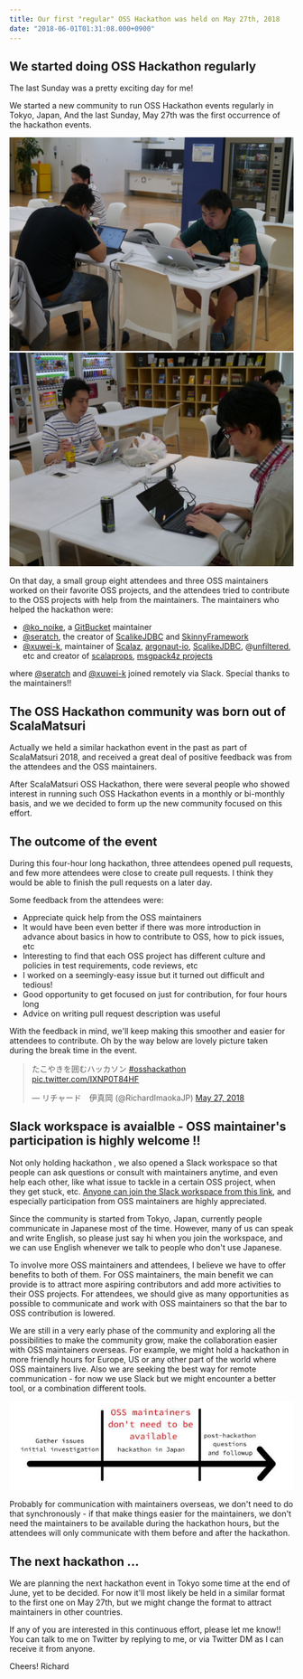 ```yaml
---
title: Our first "regular" OSS Hackathon was held on May 27th, 2018
date: "2018-06-01T01:31:08.000+0900"
---
```


## We started doing OSS Hackathon regularly

The last Sunday was a pretty exciting day for me!

We started a new community to run OSS Hackathon events regularly in Tokyo, Japan,
And the last Sunday, May 27th was the first occurrence of the hackathon events.

![20180527231509](./20180527231509.jpg)
![20180527231537](./20180527231537.jpg)

On that day, a small group eight attendees and three OSS maintainers worked on their favorite OSS projects,
and the attendees tried to contribute to the OSS projects with help from the maintainers. The maintainers who helped the hackathon were:

 - [@ko_noike](https://twitter.com/ko_noike), a [GitBucket](https://github.com/gitbucket/gitbucket) maintainer
 - [@seratch](https://twitter.com/seratch), the creator of [ScalikeJDBC](https://github.com/scalikejdbc) and [SkinnyFramework](https://github.com/skinny-framework)
 - [@xuwei-k](https://twitter.com/xuwei_k), maintainer of [Scalaz](https://github.com/scalaz), [argonaut-io](https://github.com/argonaut-io), [ScalikeJDBC](https://github.com/scalikejdbc), @[unfiltered](https://github.com/unfiltered), etc and creator of [scalaprops](https://github.com/scalaprops), [msgpack4z projects](https://github.com/msgpack4z)

where [@seratch](https://twitter.com/seratch) and [@xuwei-k](https://twitter.com/xuwei_k) joined remotely via Slack. Special thanks to the maintainers!!

## The OSS Hackathon community was born out of ScalaMatsuri

Actually we held a similar hackathon event in the past as part of ScalaMatsuri 2018,
and received a great deal of positive feedback was from the attendees and the OSS maintainers.

After ScalaMatsuri OSS Hackathon, there were several people who showed interest in running such OSS Hackathon events in a monthly or bi-monthly basis,
and we we decided to form up the new community focused on this effort.

## The outcome of the event

During this four-hour long hackathon, three attendees opened pull requests, and few more attendees were close to create pull requests.
I think they would be able to finish the pull requests on a later day.

Some feedback from the attendees were:

- Appreciate quick help from the OSS maintainers
- It would have been even better if there was more introduction in advance about basics in how to contribute to OSS, how to pick issues, etc
- Interesting to find that each OSS project has different culture and policies in test requirements, code reviews, etc
- I worked on a seemingly-easy issue but it turned out difficult and tedious!
- Good opportunity to get focused on just for contribution, for four hours long
- Advice on writing pull request description was useful

With the feedback in mind, we'll keep making this smoother and easier for attendees to contribute.
Oh by the way below are lovely picture taken during the break time in the event.

<blockquote class="twitter-tweet" data-partner="tweetdeck"><p lang="ja" dir="ltr">たこやきを囲むハッカソン <a href="https://twitter.com/hashtag/osshackathon?src=hash&amp;ref_src=twsrc%5Etfw">#osshackathon</a> <a href="https://t.co/IXNP0T84HF">pic.twitter.com/IXNP0T84HF</a></p>&mdash; リチャード　伊真岡 (@RichardImaokaJP) <a href="https://twitter.com/RichardImaokaJP/status/1000640600364924928?ref_src=twsrc%5Etfw">May 27, 2018</a></blockquote>
<script async src="https://platform.twitter.com/widgets.js" charset="utf-8"></script>

## Slack workspace is avaialble - OSS maintainer's participation is highly welcome !!

Not only holding hackathon , we also opened a Slack workspace so that people can ask questions or consult with maintainers anytime,
and even help each other, like what issue to tackle in a certain OSS project, when they get stuck, etc. [Anyone can join the Slack workspace from this link](https://join.slack.com/t/osshackathon/shared_invite/enQtMzYwMTIxODQ1Mzk1LWY0Mjk4YWI3MDY4NTQ4NTI3MGQ2M2I3ZTgzY2QzOGRjOTg5YTFlYWU1MGU3MTRmODFkM2IyZGQxNGZlNzlkOTM),
and especially participation from OSS maintainers are highly appreciated.

Since the community is started from Tokyo, Japan, currently people communicate in Japanese most of the time.
However, many of us can speak and write English, so please just say hi when you join the workspace,
and we can use English whenever we talk to people who don't use Japanese.

To involve more OSS maintainers and attendees, I believe we have to offer benefits to both of them.
For OSS maintainers, the main benefit we can provide is to attract more aspiring contributors and add more activities to their OSS projects.
For attendees, we should give as many opportunities as possible to communicate and work with OSS maintainers so that the bar to OSS contribution is lowered.

We are still in a very early phase of the community and exploring all the possibilities
to make the community grow, make the collaboration easier with OSS maintainers overseas.
For example, we might hold a hackathon in more friendly hours for Europe, US or any other part of the world where OSS maintainers live.
Also we are seeking the best way for remote communication - for now we use Slack but we might encounter a better tool, or a combination different tools.

![timeshift](./timeshift.jpg)

Probably for communication with maintainers overseas, we don't need to do that synchronously - if that make things easier for the maintainers,
we don't need the maintainers to be available during the hackathon hours, but the attendees will only communicate with them before and after the hackathon.

## The next hackathon ...

We are planning the next hackathon event in Tokyo some time at the end of June, yet to be decided.
For now it'll most likely be held in a similar format to the first one on May 27th,
but we might change the format to attract maintainers in other countries.

If any of you are interested in this continuous effort, please let me know!! You can talk to me on Twitter
by replying to me, or via Twitter DM as I can receive it from anyone.

Cheers!
Richard